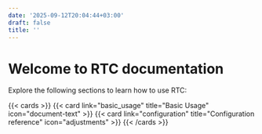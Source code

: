 ```yaml
---
date: '2025-09-12T20:04:44+03:00'
draft: false
title: ''
---
```


# Welcome to RTC documentation

Explore the following sections to learn how to use RTC:

{{< cards >}}
  {{< card link="basic_usage" title="Basic Usage" icon="document-text" >}}
  {{< card link="configuration" title="Configuration reference" icon="adjustments" >}}
{{< /cards >}}
